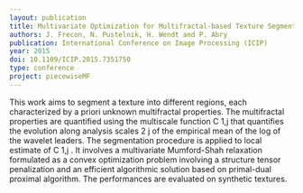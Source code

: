 ```yaml
---
layout: publication
title: Multivariate Optimization for Multifractal-based Texture Segmentation
authors: J. Frecon, N. Pustelnik, H. Wendt and P. Abry
publication: International Conference on Image Processing (ICIP)
year: 2015
doi: 10.1109/ICIP.2015.7351750
type: conference
project: piecewiseMF
---
```


This work aims to segment a texture into different regions, each characterized by a priori unknown multifractal properties. The multifractal properties are quantified using the multiscale function C 1,j that quantifies the evolution along analysis scales 2 j of the empirical mean of the log of the wavelet leaders. The segmentation procedure is applied to local estimate of C 1,j . It involves a multivariate Mumford-Shah relaxation formulated as a convex optimization problem involving a structure tensor penalization and an efficient algorithmic solution based on primal-dual proximal algorithm. The performances are evaluated on synthetic textures.